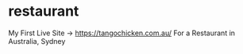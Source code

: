 # restaurant
My First Live Site -> https://tangochicken.com.au/
For a Restaurant in Australia, Sydney  
